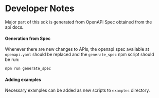 # Developer Notes

Major part of this sdk is generated from
 OpenAPI Spec obtained from the api docs.

#### Generation from Spec

Whenever there are new changes to APIs, the openapi
spec available at `openapi.yaml` should be replaced
and the `generate_spec` npm script should be run:
  
```bash
npm run generate_spec
```

#### Adding examples

Necessary examples can be added as new scripts to `examples` directory.
